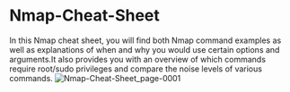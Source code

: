 # Nmap-Cheat-Sheet
In this Nmap cheat sheet, you will find both Nmap command examples as well as explanations of when and why you would use certain options and arguments.It also provides you with an overview of which commands require root/sudo privileges and compare the noise levels of various commands.
![Nmap-Cheat-Sheet_page-0001](https://github.com/Akkshay1111/Nmap-Cheat-Sheet/assets/90031231/b010c4eb-2a77-47a1-8be5-22e445dc5bb2)


